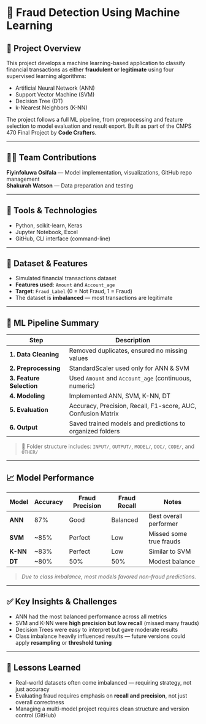 # 🧠 Fraud Detection Using Machine Learning

## 📌 Project Overview
This project develops a machine learning-based application to classify financial transactions as either **fraudulent or legitimate** using four supervised learning algorithms:  
- Artificial Neural Network (ANN)  
- Support Vector Machine (SVM)  
- Decision Tree (DT)  
- k-Nearest Neighbors (K-NN)  

The project follows a full ML pipeline, from preprocessing and feature selection to model evaluation and result export. Built as part of the CMPS 470 Final Project by **Code Crafters**.

---

## 👨‍💻 Team Contributions
**Fiyinfoluwa Osifala** — Model implementation, visualizations, GitHub repo management  
**Shakurah Watson** — Data preparation and testing

---

## 🧰 Tools & Technologies
- Python, scikit-learn, Keras
- Jupyter Notebook, Excel
- GitHub, CLI interface (command-line)

---

## 🧪 Dataset & Features
- Simulated financial transactions dataset  
- **Features used**: `Amount` and `Account_age`  
- **Target**: `Fraud_Label` (0 = Not Fraud, 1 = Fraud)  
- The dataset is **imbalanced** — most transactions are legitimate

---

## 🔄 ML Pipeline Summary

| Step               | Description |
|--------------------|-------------|
| **1. Data Cleaning** | Removed duplicates, ensured no missing values |
| **2. Preprocessing** | StandardScaler used only for ANN & SVM |
| **3. Feature Selection** | Used `Amount` and `Account_age` (continuous, numeric) |
| **4. Modeling** | Implemented ANN, SVM, K-NN, DT |
| **5. Evaluation** | Accuracy, Precision, Recall, F1-score, AUC, Confusion Matrix |
| **6. Output** | Saved trained models and predictions to organized folders |

> 📁 Folder structure includes: `INPUT/`, `OUTPUT/`, `MODEL/`, `DOC/`, `CODE/`, and `OTHER/`

---

## 📈 Model Performance

| Model     | Accuracy | Fraud Precision | Fraud Recall | Notes |
|-----------|----------|-----------------|---------------|-------|
| **ANN**   | 87%      | Good             | Balanced       | Best overall performer |
| **SVM**   | ~85%     | Perfect          | Low            | Missed some true frauds |
| **K-NN**  | ~83%     | Perfect          | Low            | Similar to SVM |
| **DT**    | ~80%     | 50%              | 50%            | Modest balance |

> *Due to class imbalance, most models favored non-fraud predictions.*

---

## ✅ Key Insights & Challenges
- ANN had the most balanced performance across all metrics  
- SVM and K-NN were **high precision but low recall** (missed many frauds)  
- Decision Trees were easy to interpret but gave moderate results  
- Class imbalance heavily influenced results — future versions could apply **resampling** or **threshold tuning**

---

## 🧠 Lessons Learned
- Real-world datasets often come imbalanced — requiring strategy, not just accuracy  
- Evaluating fraud requires emphasis on **recall and precision**, not just overall correctness  
- Managing a multi-model project requires clean structure and version control (GitHub)
